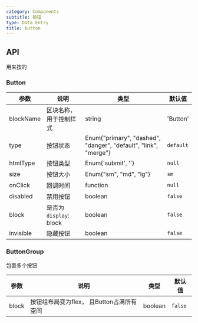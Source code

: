 ```yaml
---
category: Components
subtitle: 按钮
type: Data Entry
title: button
---
```



## API
用来按的
### Button
| 参数 | 说明 | 类型 | 默认值 |
| ---- | ---- | --- | ----- |
| blockName | 区块名称， 用于控制样式 | string | 'Button' |
| type | 按钮状态 | Enum{"primary", "dashed", "danger", "default", "link", "merge"} | `default` |
| htmlType | 按钮类型 | Enum{'submit', ''} | `null` |
| size | 按钮大小 | Enum{"sm", "md", "lg"} | `sm` |
| onClick | 回调时间 | function | `null` |
| disabled | 禁用按钮 | boolean | `false` |
| block | 是否为`display`: block | boolean | `false` |
| invisible | 隐藏按钮 | boolean | `false` |

### ButtonGroup
包裹多个按钮

| 参数 | 说明 | 类型 | 默认值 |
| ---- | ---- | --- | ----- |
| block | 按钮组布局变为flex， 且Button占满所有空间 | boolean | `false` |
